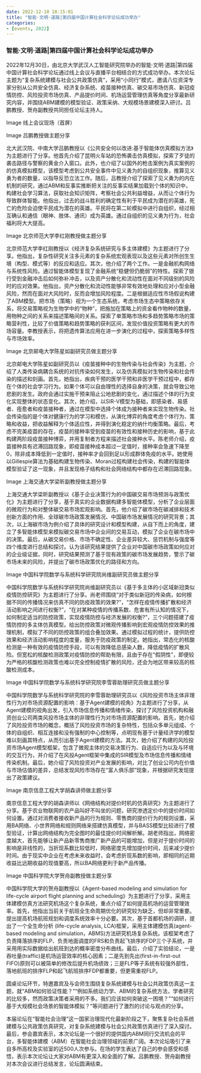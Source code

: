 ```yaml
---
date: 2022-12-10 18:15:01
title: "智能·文明·道路|第四届中国计算社会科学论坛成功举办"
categories:
- [events, 2022]
---
```

<h3 class="_excerpt_ignore">智能·文明·道路|第四届中国计算社会科学论坛成功举办</h3>

2022年12月30日，由北京大学武汉人工智能研究院举办的智能·文明·道路|第四届中国计算社会科学论坛通过线上会议与直播平台相结合的方式成功举办。本次论坛主题为“复杂系统建模与社会公共政策仿真”，采用“小同行”模式，邀请八位资深专家分别从公共安全仿真、经济复杂系统、疫苗接种仿真、碳交易市场仿真、新冠疫情防控、风险投资市场仿真、产品提价时间、机场运营管理仿真等角度分享最新研究内容，并围绕ABM建模的模型验证、政策采纳、大规模场景建模深入研讨。吕鹏教授、贺舟副教授共同担任论坛主持人。

Image
线上会议现场（首屏）

Image
吕鹏教授做主题分享

北大武汉院、中南大学吕鹏教授以《公共安全何以改进:基于智能体仿真模拟方法》为主题进行了分享。他首先介绍了昆明火车站的恐怖袭击仿真模拟，探索了歹徒的袭击路径与警察的黄金介入窗口。此外，也介绍了以国外的枪击案例为真实案例的的仿真模拟模型，该模型考虑到公共安全事件中见义勇为的自组织现象，推算见义勇为者的数量，以指导反恐立法工作。随后，吕教授介绍了探索了见义勇为的内在机制的研究，通过ABM和反事实推断把关注的反事实结果加载到个体的知识中，构建社会学习算法，获取社会知识矩阵，考察社会公共利益增益，从而让个体行为导致群体智能。他指出，过去的战斗胜利的确定性有利于平民成为潜在的英雄，死亡的危险会迫使平民成为潜在的英雄。平民将在第二轮模拟中进行自组织，经过相互确认和通信（眼神、肢体、通讯）成为英雄。通过自组织的见义勇为行为，社会福利将大大提高。

Image
北京师范大学李红刚教授做主题分享

北京师范大学李红刚教授以《经济复杂系统研究与多主体建模》为主题进行了分享。他指出，复杂性研究关注多元素的复杂系统宏观表现以及这些元素对所创生生境（构型、模式等）的反应和适应。其次，他介绍了两个工作。一是金融机构网络与系统性风险。通过智能体模型复现了金融系统“稳健但仍脆弱”的特性。探索了银行受到金融冲击后如何弥补冲击，以及资产分散化和流动性在面对不同级别的风险时的应对效果。他指出，资产分散化和流动性能够非常有效地处理和应对小型金融风险，然而在面对大风险时，反而会增加风险程度。二是根据适应性市场假说构建了ABM模型。把市场（策略）视为一个生态系统，考虑市场生态中策略依存关系，将交易策略视为生物学中的“物种”，把施加在策略上的资金看作物种的数量，用物种之间的关系来描述策略间的关系。探索了单策略市场和多趋势策略市场的策略营利性，比较了价值策略和趋势策略的获利区间，发现价值投资策略有更大的市场容量。李教授表示，将把遗传算法应用在进一步演化的过程中，探索策略多样性与市场效率。

Image
北京邮电大学陈星如副研究员做主题分享

北京邮电大学陈星如副研究员以《疫苗接种中的生物传染与社会传染》为主题，介绍了人类传染病耦合系统的对抗传染如何发生，以及仿真模拟对生物传染和社会传染的描述和刻画。首先，她指出，疾病干预的医学干预和非医学干预过程中，都存在个体的社会学习行为。如果个体可以自由理性的选择自身的决策，就会导致公地悲剧的发生。政府会通过实施干预来阻止公地悲剧的变化，通过描述个体的行为变化实现整体的状态变化。其次，她介绍，以SIR-V模型为基础，即感染者、易感者、痊愈者和疫苗接种者，通过在模型中选择个体成为接种者来实现生物传染。社会传染指的是个体对健康行为的学习和模仿，从演化博弈的角度考虑个体行为、策略和收益，把收益解释为个体适应性，并得到演化稳定的纳什均衡策略。最后，考虑不完美疫苗的存在，疫苗的接种率受到疫苗的有效性和接种历史的影响，基于此构建两阶段疫苗接种博弈，并用复制者方程来描述社会接种水平。陈老师介绍，疫苗接种具有迟滞回路现象，即疫苗接种成本超过一定值时，接种率会急速下降至0，除非成本降低到一定值时，接种率才会回到足以形成群体免疫的水平。她使用以Gillespie算法为基础构建生物传染、Moran过程构建社会传染，构建的智能体模型验证了这一现象，并且发现格子结构和社会网络结构中都存在迟滞回路现象。

Image
上海交通大学梁昕副教授做主题分享

上海交通大学梁昕副教授以《基于企业决策行为的中国碳交易市场预测与政策优化》为主题进行了分享，基于真实的企业数据构建多智能体模型，分析了企业层面的微观行为和对整体碳交易市场宏观影响。首先，他介绍了碳市场在碳减排和技术创新方面的作用、全球碳市场政策发展情况、中国碳市场发展情况的研究背景；其次，以上海碳市场为例介绍了具体的研究设计和模型构建，从自下而上的角度，建立了多智能体模型来模拟碳交易市场中企业间的交易互动，模拟了企业在碳市场中的决策。最后，从碳交易价格、市场不确定性、企业差异较大、惩罚机制与强度等四个维度进行总结和探讨。认为该研究结果提供了企业对中国碳市场政策如何应对的企业级证据，同时，研究结果预测了基于现有政策的碳市场发展趋势，警示了碳市场未来的风险，并提出了碳市场政策优化的路径和方向。

Image
中国科学院数学与系统科学研究院尚维副研究员做主题分享

中国科学院数学与系统科学研究院尚维副研究员以《基于多主体的小区域新冠类似疫情防控研究》为主题进行了分享。尚老师围绕“对于类似新冠的传染病，如何根据不同的传播情况来仿真不同的防疫政策的效果?”，“怎样在疫情传播扩散和经济活动影响之间进行权衡?”，“在对某种疫情的传播系数、危害有所认知的情况下，如何制定适当的防控政策，实现疫情防控与经济发展的权衡?”，三个问题搭建了疫情防控的多主体仿真模型。给出防控政策对微观传播影响到宏观疫情防控效果的推理机制，模拟了不同的防控政策的组合叠加效果。通过模拟过程的统计，提供防控效果和经济活动影响程度的度量，服务于防疫政策的制定。她指出，常态化的核酸检测是一种有效的疫情防控手段，可以有效降低总感染人数，降低疫情的扩散风险。但宽松的核酸检测政策对疫情防控的帮助有限，且由于存在“假阴性”，即便较为严格的核酸检测政策也难以完全控制疫情扩散的风险，还会为地区带来较高的核酸检测成本。

Image
中国科学院数学与系统科学研究院李雪蓉助理研究员做主题分享

中国科学院数学与系统科学研究院的李雪蓉助理研究员以《风险投资市场主体非理性行为对市场资源配置的影响：基于Agent建模的视角》为主题进行了分享，从Agent建模的视角出发，引入市场信息传播和情绪传染，探讨了风险投资机构和融资创业公司两类风投市场主体的非理性行为对市场资源配置的影响。首先，她介绍了风险投资市场的概念，概括了风险投资市场的复杂特性，包括众多单元组成、个体的自组织、相互连接和没有强制的中心控制等，点明现有基于计量经济学的模型难以刻画其特点，从而引出基于Agent建模的方法。其次，她介绍了构建的风险投资市场Agent模型框架，包含了微观主体的交易决策行为、自适应行为以及与环境的交互行为，并介绍了在风投Agent框架中集成的SIR模型及市场信息传播和情绪传染机制。最后，她介绍了风险投资对产业发展的影响，对比了创业公司内在价值与市场估值的差异，总结发现风险市场存在“富人俱乐部”现象，并根据研究发现提出了政策建议。

Image
南京信息工程大学胡森讲师做主题分享

南京信息工程大学的胡森讲师以《网络结构对提价时机的仿真研究》为主题进行了分享。基于农业物联网的农产品叫好不叫坐的问题，研究渗透定价中的提价时间如何设置。通过对消费者接收新产品的行为规则、零售商的提价行为的规则设置，采用BA网络、小世界网络和规则网络来搭建仿真模型，并与BASS模型比较进行了模型验证，计算出网络结构为完全图时的最佳提价时间解析解。胡老师指出，网络密度越大，首先能够让新产品新零售商推广新产品的可能增加，但是对于提价时间的影响是非线性的，当折现系数比较低时，网络密度先增加提价时间，后来减少提价时间。由于现实中企业在考虑未来收益时，会考虑折现系数的影响，即相同的近期收益比远期收益的现值要高，所以BA网络更利于新产品传播。

Image
中国科学院大学贺舟副教授做主题分享

中国科学院大学的贺舟副教授以《Agent-based modeling and simulation for life-cycle airport flight planning and scheduling》为主题进行了分享，采用主体建模仿真方法研究机场这个复杂系统，重点介绍了如何提高机场的运营管理效率。首先，他指出当前关于航班全生命周期优化的研究较为缺乏，但却非常重要。提出提高机场航班规划和调度系统效率十分必要。其次，基于首都机场的调研，提出了一个全生命分析 (life-cycle analysis, LCA)框架，采用主体建模仿真(agent-based modeling and simulation，ABMS)方法研究机场复杂系统。该框架考虑了负责降落排序的FLP、负责地面调度的FRS和负责起飞排序的FDP三个子系统，并采用用实际数据给出航班到达的概率密度分布曲线。最后，介绍了实验结论，一是吞吐量(traffic)是机场运营效率的核心因素；二是先到先出(first-in-first-out FIFO)原则可以被简单的修改后提升机场绩效；三是FLP等子系统有较强外部性，落地航班的排序FLP和起飞航班排序FDP都重要，但更需重视FLP。

圆桌论坛环节，特邀嘉宾及与会师生围绕复杂系统建模与社会公共政策仿真这一主题，就“ABM如何验证性能？”“例如系统动力学、ABM的复杂系统方法，学者研究的比较多，然而政策决策者采用的不多。我们应该如何突破这一困境？”“如何进行基于大规模社会场景的智能体模拟？”等问题进行了激烈的讨论与观点的分享。

本届论坛在“智能社会治理”这一国家治理现代化最新阶段之下，聚焦复杂社会系统建模与公共政策仿真研究，对复杂系统建模与社会公共政策仿真进行了深入探讨。最后，参会嘉宾表示，本次论坛是一个很好的提供国内ABM同行交流机会的平台，多智能体建模（ABM）在智能社会治理领域的前景广阔。本次论坛吸引了来自多所高校及实验室的近500人次参与。在场的学生表达了自己的参会感受和感悟，表示本次论坛让大家对ABM有更深入和全面的了解。吕鹏教授、贺舟副教授对本次会议进行总结发言，论坛圆满结束。
